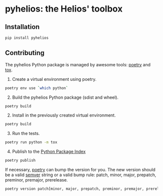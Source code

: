 # pyhelios: the Helios' toolbox

## Installation

```sh
pip install pyhelios
```

## Contributing

The pyhelios Python package is managed by awesome tools: [poetry](https://python-poetry.org/) and [tox](https://tox.wiki/en/latest/index.html).

1. Create a virtual environment using poetry.

```sh
poetry env use `which python`
```

2. Build the pyhelios Python package (sdist and wheel).

```sh
poetry build
```

2. Install in the previously created virtual environment.

```sh
poetry build
```

3. Run the tests.

```sh
poetry run python -m tox
```

4. Publish to the [Python Package Index](https://pypi.org/)

```sh
poetry publish
```

If necessary, [poetry](https://python-poetry.org/) can bump the version for you.
The new version should be a valid [semver](https://semver.org/) string or a valid bump rule: patch, minor, major, prepatch, preminor, premajor, prerelease.

```sh
poetry version patch[minor, major, prepatch, preminor, premajor, prerelease]
```